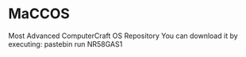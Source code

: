 # MaCCOS
Most Advanced ComputerCraft OS Repository
You can download it by executing: pastebin run NR58GAS1
